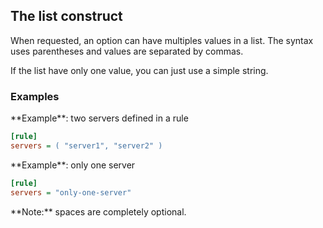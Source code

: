 ## The list construct

When requested, an option can have multiples values in a list. The syntax uses parentheses and values are separated
by commas.

If the list have only one value, you can just use a simple string.

### Examples

<div class="alert alert-success" role="alert">
**Example**: two servers defined in a rule

````ini
[rule]
servers = ( "server1", "server2" )
````
</div>

<div class="alert alert-success" role="alert">
**Example**: only one server

````ini
[rule]
servers = "only-one-server"
````
</div>

<div class="alert alert-info" role="alert">
**Note:** spaces are completely optional.
</div>
